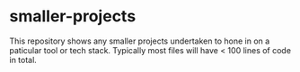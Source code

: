 # smaller-projects
This repository shows any smaller projects undertaken to hone in on a paticular tool or tech stack. 
Typically most files will have < 100 lines of code in total. 

